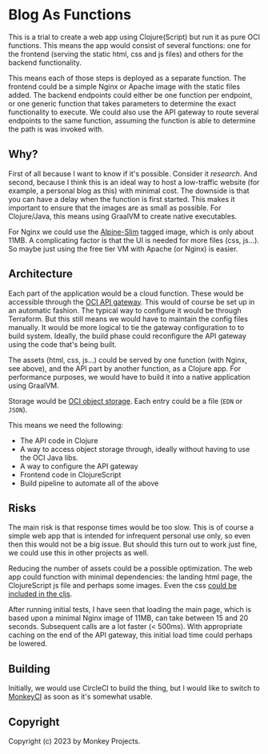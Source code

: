 # Blog As Functions

This is a trial to create a web app using Clojure(Script) but run it as pure OCI
functions.  This means the app would consist of several functions: one for the
frontend (serving the static html, css and js files) and others for the backend
functionality.

This means each of those steps is deployed as a separate function.  The frontend
could be a simple Nginx or Apache image with the static files added.  The backend
endpoints could either be one function per endpoint, or one generic function that
takes parameters to determine the exact functionality to execute.  We could also
use the API gateway to route several endpoints to the same function, assuming the
function is able to determine the path is was invoked with.

## Why?

First of all because I want to know if it's possible.  Consider it _research_.
And second, because I think this is an ideal way to host a low-traffic website
(for example, a personal blog as this) with minimal cost.  The downside is that
you can have a delay when the function is first started.  This makes it important
to ensure that the images are as small as possible.  For Clojure/Java, this means
using GraalVM to create native executables.

For Nginx we could use the [Alpine-Slim](https://hub.docker.com/_/nginx/tags?page=1&name=alpine-slim)
tagged image, which is only about 11MB.  A complicating factor is that the UI
is needed for more files (css, js...).  So maybe just using the free tier VM
with Apache (or Nginx) is easier.

## Architecture

Each part of the application would be a cloud function.  These would be accessible
through the [OCI API gateway](https://docs.oracle.com/en-us/iaas/Content/APIGateway/home.htm).
This would of course be set up in an automatic fashion.  The typical way to configure
it would be through Terraform.  But this still means we would have to maintain the
config files manually.  It would be more logical to tie the gateway configuration
to to build system.  Ideally, the build phase could reconfigure the API gateway
using the code that's being built.

The assets (html, css, js...) could be served by one function (with Nginx, see above),
and the API part by another function, as a Clojure app.  For performance purposes,
we would have to build it into a native application using GraalVM.

Storage would be [OCI object storage](https://docs.oracle.com/en-us/iaas/Content/Object/home.htm).
Each entry could be a file (`EDN` or `JSON`).

This means we need the following:

- The API code in Clojure
- A way to access object storage through, ideally without having to use the OCI Java libs.
- A way to configure the API gateway
- Frontend code in ClojureScript
- Build pipeline to automate all of the above

## Risks

The main risk is that response times would be too slow.  This is of course a simple
web app that is intended for infrequent personal use only, so even then this would
not be a big issue.  But should this turn out to work just fine, we could use this
in other projects as well.

Reducing the number of assets could be a possible optimization.  The web app could
function with minimal dependencies: the landing html page, the ClojureScript js file
and perhaps some images.  Even the css [could be included in the cljs](https://github.com/clj-commons/cljss).

After running initial tests, I have seen that loading the main page, which is
based upon a minimal Nginx image of 11MB, can take between 15 and 20 seconds.
Subsequent calls are a lot faster (< 500ms).  With appropriate caching on the
end of the API gateway, this initial load time could perhaps be lowered.

## Building

Initially, we would use CircleCI to build the thing, but I would like to switch
to [MonkeyCI](https://monkeyci.com) as soon as it's somewhat usable.

## Copyright

Copyright (c) 2023 by Monkey Projects.